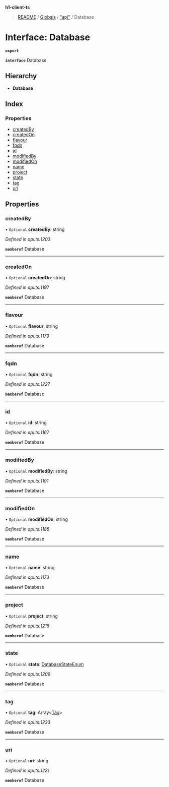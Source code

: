 **h1-client-ts**

> [README](../README.md) / [Globals](../globals.md) / ["api"](../modules/_api_.md) / Database

# Interface: Database

**`export`** 

**`interface`** Database

## Hierarchy

* **Database**

## Index

### Properties

* [createdBy](_api_.database.md#createdby)
* [createdOn](_api_.database.md#createdon)
* [flavour](_api_.database.md#flavour)
* [fqdn](_api_.database.md#fqdn)
* [id](_api_.database.md#id)
* [modifiedBy](_api_.database.md#modifiedby)
* [modifiedOn](_api_.database.md#modifiedon)
* [name](_api_.database.md#name)
* [project](_api_.database.md#project)
* [state](_api_.database.md#state)
* [tag](_api_.database.md#tag)
* [uri](_api_.database.md#uri)

## Properties

### createdBy

• `Optional` **createdBy**: string

*Defined in api.ts:1203*

**`memberof`** Database

___

### createdOn

• `Optional` **createdOn**: string

*Defined in api.ts:1197*

**`memberof`** Database

___

### flavour

• `Optional` **flavour**: string

*Defined in api.ts:1179*

**`memberof`** Database

___

### fqdn

• `Optional` **fqdn**: string

*Defined in api.ts:1227*

**`memberof`** Database

___

### id

• `Optional` **id**: string

*Defined in api.ts:1167*

**`memberof`** Database

___

### modifiedBy

• `Optional` **modifiedBy**: string

*Defined in api.ts:1191*

**`memberof`** Database

___

### modifiedOn

• `Optional` **modifiedOn**: string

*Defined in api.ts:1185*

**`memberof`** Database

___

### name

• `Optional` **name**: string

*Defined in api.ts:1173*

**`memberof`** Database

___

### project

• `Optional` **project**: string

*Defined in api.ts:1215*

**`memberof`** Database

___

### state

• `Optional` **state**: [DatabaseStateEnum](../enums/_api_.databasestateenum.md)

*Defined in api.ts:1209*

**`memberof`** Database

___

### tag

• `Optional` **tag**: Array\<[Tag](_api_.tag.md)>

*Defined in api.ts:1233*

**`memberof`** Database

___

### uri

• `Optional` **uri**: string

*Defined in api.ts:1221*

**`memberof`** Database
